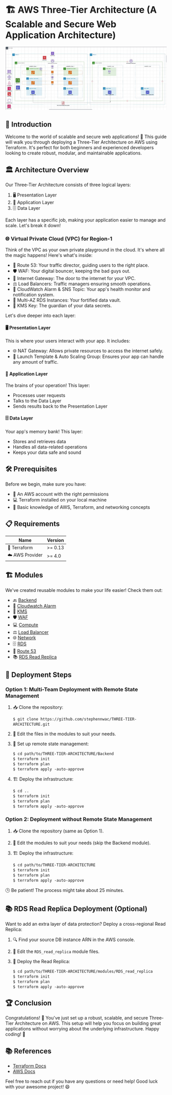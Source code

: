# 🏗️ AWS Three-Tier Architecture (A Scalable and Secure Web Application Architecture)

![THREE-TIER-ARCHITECTURAL-DIAGRAM](Images/AWS-THREE-TIER-ARCHITECTURE-DIAGRAM-2.JPG)

## 🌟 Introduction

Welcome to the world of scalable and secure web applications! 🚀 This guide will walk you through deploying a Three-Tier Architecture on AWS using Terraform. It's perfect for both beginners and experienced developers looking to create robust, modular, and maintainable applications.

## 🏛️ Architecture Overview

Our Three-Tier Architecture consists of three logical layers:

1. 🖥️ Presentation Layer
2. 🧠 Application Layer
3. 🗄️ Data Layer

Each layer has a specific job, making your application easier to manage and scale. Let's break it down!

### 🌐 Virtual Private Cloud (VPC) for Region-1

Think of the VPC as your own private playground in the cloud. It's where all the magic happens! Here's what's inside:

- 🧭 Route 53: Your traffic director, guiding users to the right place.
- 🛡️ WAF: Your digital bouncer, keeping the bad guys out.
- 🚪 Internet Gateway: The door to the internet for your VPC.
- ⚖️ Load Balancers: Traffic managers ensuring smooth operations.
- 🚨 CloudWatch Alarm & SNS Topic: Your app's health monitor and notification system.
- 🏦 Multi-AZ RDS Instances: Your fortified data vault.
- 🔐 KMS Key: The guardian of your data secrets.

Let's dive deeper into each layer:

#### 🖥️ Presentation Layer

This is where your users interact with your app. It includes:

- 🌐 NAT Gateway: Allows private resources to access the internet safely.
- 🚀 Launch Template & Auto Scaling Group: Ensures your app can handle any amount of traffic.

#### 🧠 Application Layer

The brains of your operation! This layer:

- Processes user requests
- Talks to the Data Layer
- Sends results back to the Presentation Layer

#### 🗄️ Data Layer

Your app's memory bank! This layer:

- Stores and retrieves data
- Handles all data-related operations
- Keeps your data safe and sound

## 🛠️ Prerequisites

Before we begin, make sure you have:

- 🔑 An AWS account with the right permissions
- 💻 Terraform installed on your local machine
- 🧠 Basic knowledge of AWS, Terraform, and networking concepts

## 📋 Requirements

| Name | Version |
|------|---------|
| 🌟 Terraform | >= 0.13 |
| ☁️ AWS Provider | >= 4.0 |

## 🏗️ Modules

We've created reusable modules to make your life easier! Check them out:

- 🔙 [Backend](https://github.com/ogunleye0720/THREE-TIER-ARCHITECTURE/tree/master/Backend)
- 🚨 [Cloudwatch Alarm](https://github.com/ogunleye0720/THREE-TIER-ARCHITECTURE/tree/master/modules/Cloudwatch_Alarm)
- 🔐 [KMS](https://github.com/ogunleye0720/THREE-TIER-ARCHITECTURE/tree/master/modules/KMS)
- 🛡️ [WAF](https://github.com/ogunleye0720/THREE-TIER-ARCHITECTURE/tree/master/modules/WAF)
- 💻 [Compute](https://github.com/ogunleye0720/THREE-TIER-ARCHITECTURE/tree/master/modules/Compute)
- ⚖️ [Load Balancer](https://github.com/ogunleye0720/THREE-TIER-ARCHITECTURE/tree/master/modules/Load-Balancer)
- 🌐 [Network](https://github.com/ogunleye0720/THREE-TIER-ARCHITECTURE/tree/master/modules/Network)
- 🗄️ [RDS](https://github.com/ogunleye0720/THREE-TIER-ARCHITECTURE/tree/master/modules/RDS)
- 🧭 [Route 53](https://github.com/ogunleye0720/THREE-TIER-ARCHITECTURE/tree/master/modules/Route_53)
- 📚 [RDS Read Replica](https://github.com/ogunleye0720/THREE-TIER-ARCHITECTURE/tree/master/modules/RDS_read_replica)

## 🚀 Deployment Steps

### Option 1: Multi-Team Deployment with Remote State Management

1. 📥 Clone the repository:
   ```
   $ git clone https://github.com/stephennwac/THREE-TIER-ARCHITECTURE.git
   ```

2. 📝 Edit the files in the modules to suit your needs.

3. 🔧 Set up remote state management:
   ```
   $ cd path/to/THREE-TIER-ARCHITECTURE/Backend
   $ terraform init
   $ terraform plan
   $ terraform apply -auto-approve
   ```

4. 🏗️ Deploy the infrastructure:
   ```
   $ cd ..
   $ terraform init
   $ terraform plan
   $ terraform apply -auto-approve
   ```

### Option 2: Deployment without Remote State Management

1. 📥 Clone the repository (same as Option 1).

2. 📝 Edit the modules to suit your needs (skip the Backend module).

3. 🏗️ Deploy the infrastructure:
   ```
   $ cd path/to/THREE-TIER-ARCHITECTURE
   $ terraform init
   $ terraform plan
   $ terraform apply -auto-approve
   ```

🕒 Be patient! The process might take about 25 minutes.

## 📚 RDS Read Replica Deployment (Optional)

Want to add an extra layer of data protection? Deploy a cross-regional Read Replica:

1. 🔍 Find your source DB instance ARN in the AWS console.

2. 📝 Edit the `RDS_read_replica` module files.

3. 🚀 Deploy the Read Replica:
   ```
   $ cd path/to/THREE-TIER-ARCHITECTURE/modules/RDS_read_replica
   $ terraform init
   $ terraform plan
   $ terraform apply -auto-approve
   ```

## 🏆 Conclusion

Congratulations! 🎉 You've just set up a robust, scalable, and secure Three-Tier Architecture on AWS. This setup will help you focus on building great applications without worrying about the underlying infrastructure. Happy coding! 🚀

## 📚 References

- [Terraform Docs](https://registry.terraform.io/providers/hashicorp/aws/latest/docs)
- [AWS Docs](https://docs.aws.amazon.com/)

Feel free to reach out if you have any questions or need help! Good luck with your awesome project! 😄
